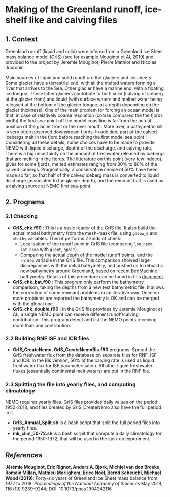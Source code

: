 # Making of the Greenland runoff, ice-shelf like and calving files
## 1. Context
Greenland runoff (liquid and solid) were infered from a Greenland Ice Sheet mass balance model (GrIS)
(see for example Mouginot et Al, 2019) and provided to the project by Jeremie Mouginot, Pierre Mathiot and Nicolas Jourdain. 

Main sources of liquid and solid runoff are the glaciers and ice sheets. Some glacier have  a terrestrial end, 
with all the melted waters forming a river that arrives to the Sea. Other glacier have a marine end, with a 
floating ice tongue.  These latter glaciers contribute to both solid (calving of iceberg at the glacier front) 
and liquid (with surface waters and melted water being released  at the bottom of the glacier tongue, at a depth 
depending on the glacier thickness). One of the main problem for forcing an ocean model is that, in case of 
relatively coarse resolution (coarse compared the the fjords width) the first sea-point off the model coastline 
is far from the actual position of the glacier front or the river mouth. More over, a bathymetric sill is very often 
observed downstream fjords. In addition, part of the calved icebergs melt in the fjord before reaching the first 
model sea point !  Considering all these details, some choices have to be made to provide NEMO with liquid discharge, 
deptht of the discharge, and calving rate.  There is a big uncertainty on the amount of freshwater released by 
icebergs that are melting in the fjords.  The litterature on this point (very few indeed), gives for some fjords, 
melted estimates ranging from 30% to 80%  of the calved icebergs. Pragmatically, a conservative choice of 50% have been 
made so far, so that half of the calved iceberg mass is converted to liquid discharge (associated to the glacier 
depth), and the remnant half is used as a calving source at NEMO first sea-point.

## 2. Programs
### 2.1 Checking
  * **GrIS_chk.f90** : This is a basic reader of the GrIS file. It also build the actual model bathymetry from the 
mesh-mask file, using `gdepw_0` and `mbathy` variables. Then it performs 2 kinds of check:
    * Localisation of the runoff point in GrIS file (comparing `lon_nemo`, `lat_nemo` with `glamt`, `gphit`).
    * Comparing the actual depth of the model runoff points, and the `rnfdep` variable in the GrIS file. 
This comparison showed large discrepancies with the initial bathymetry, and pushed us to rebuild a new bathymetry around 
Greenland, based on recent BedMachine bathymetry. Details of this procedure can be found in this 
[document](../GREENLAND-BATHY/README.md).
  * **GrIS_chk_bat.f90** : This program only perform the bathymetry comparison, taking the depths from a new test 
bathymetric file. It allows the correction of some remnant problems in an iterative way.  Once no more problems 
are reported the bathymetry is OK and can be merged with the global one.
  * **GrIS_chk_double.f90** : In the GrIS file provides by Jeremie Mouginot et Al., a single NEMO point can receive 
different runoff/calving contribution. This program detect and list the NEMO points receiving more than one contribution. 
### 2.2 Building RNF ISF and ICB files
  * **GrIS_CreateNemo, GrIS_CreateNemoBis.f90** programs: Spread the GrIS freshwater flux from the database on separate 
files for RNF, ISF and ICB. In the Bis version, 50% of the calving rate is used as liquid freshwater flux for ISF parameterisation. 
All other liquid freshwater fluxes (essentially continental melt waters) are put in the RNF file.
### 2.3 Splitting the file into yearly files, and computing climatology
NEMO requires yearly files. GrIS files provides daily values on the period 1950-2018, and files created by GrIS_CreateNemo 
also have the full period in it.
  * **GrIS_Annual_Split.sh** is a bash script that split the full period files into yearly files.
  * **mk_clim_50-72.sh** is a bash scrpit that compute a daily climatology for the period 1950-1972, that will be used
in the spin-up experiment.


## *References*
**Jérémie Mouginot, Eric Rignot, Anders A. Bjørk, Michiel van den Broeke, Romain Millan, Mathieu Morlighem, Brice Noël, Bernd Scheuchl, Michael Wood (2019)**:
Forty-six years of Greenland Ice Sheet mass balance from 1972 to 2018. *Proceedings of the National Academy of Sciences* May 2019, 116 (19) 9239-9244; DOI: 10.1073/pnas.1904242116

